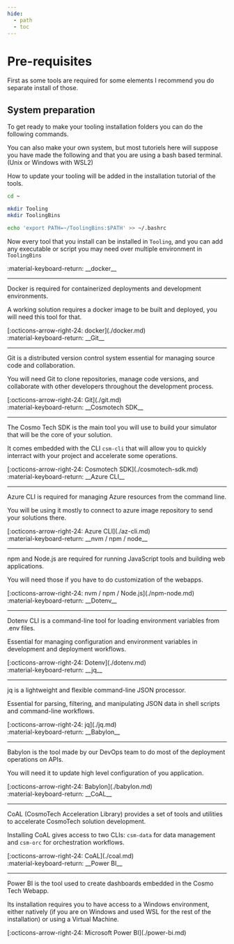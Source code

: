 ```yaml
---
hide:
  - path
  - toc
---
```


# Pre-requisites

First as some tools are required for some elements I recommend you do separate install of those.

## System preparation

To get ready to make your tooling installation folders you can do the following commands.

You can also make your own system, but most tutoriels here will suppose you have made the following and that you are
using a bash based terminal. (Unix or Windows with WSL2)

How to update your tooling will be added in the installation tutorial of the tools.

```bash title="Set-up tooling folder"
cd ~

mkdir Tooling
mkdir ToolingBins

echo 'export PATH=~/ToolingBins:$PATH' >> ~/.bashrc
```

Now every tool that you install can be installed in `Tooling`, and you can add any executable or script you may need
over multiple environment in `ToolingBins`

<main class="grid" markdown>

<article markdown>
<div class="text" markdown>
:material-keyboard-return: __docker__

---
Docker is required for containerized deployments and development environments.

A working solution requires a docker image to be built and deployed, you will need this tool for that.
<footer markdown>
[:octicons-arrow-right-24: docker](./docker.md)
</footer>
</div>
</article>

<article markdown>
<div class="text" markdown>
:material-keyboard-return: __Git__

---
Git is a distributed version control system essential for managing source code and collaboration.

You will need Git to clone repositories, manage code versions, and collaborate with other developers throughout the development process.
<footer markdown>
[:octicons-arrow-right-24: Git](./git.md)
</footer>
</div>
</article>

<article markdown>
<div class="text" markdown>
:material-keyboard-return: __Cosmotech SDK__

---
The Cosmo Tech SDK is the main tool you will use to build your simulator that will be the core of your solution.

It comes embedded with the CLI `csm-cli` that will allow you to quickly interract with your project and accelerate some
operations.
<footer markdown>
[:octicons-arrow-right-24: Cosmotech SDK](./cosmotech-sdk.md)
</footer>
</div>
</article>

<article markdown>
<div class="text" markdown>
:material-keyboard-return: __Azure CLI__

---
Azure CLI is required for managing Azure resources from the command line.

You will be using it mostly to connect to azure image repository to send your solutions there.
<footer markdown>
[:octicons-arrow-right-24: Azure CLI](./az-cli.md)
</footer>
</div>
</article>

<article markdown>
<div class="text" markdown>
:material-keyboard-return: __nvm / npm / node__

---
npm and Node.js are required for running JavaScript tools and building web applications.

You will need those if you have to do customization of the webapps.
<footer markdown>
[:octicons-arrow-right-24: nvm / npm / Node.js](./npm-node.md)
</footer>
</div>
</article>

<article markdown>
<div class="text" markdown>
:material-keyboard-return: __Dotenv__

---
Dotenv CLI is a command-line tool for loading environment variables from .env files.

Essential for managing configuration and environment variables in development and deployment workflows.
<footer markdown>
[:octicons-arrow-right-24: Dotenv](./dotenv.md)
</footer>
</div>
</article>

<article markdown>
<div class="text" markdown>
:material-keyboard-return: __jq__

---
jq is a lightweight and flexible command-line JSON processor.

Essential for parsing, filtering, and manipulating JSON data in shell scripts and command-line workflows.
<footer markdown>
[:octicons-arrow-right-24: jq](./jq.md)
</footer>
</div>
</article>

<article markdown>
<div class="text" markdown>
:material-keyboard-return: __Babylon__

---
Babylon is the tool made by our DevOps team to do most of the deployment operations on APIs.

You will need it to update high level configuration of you application.
<footer markdown>
[:octicons-arrow-right-24: Babylon](./babylon.md)
</footer>
</div>
</article>

<article markdown>
<div class="text" markdown>
:material-keyboard-return: __CoAL__

---
CoAL (CosmoTech Acceleration Library) provides a set of tools and utilities to accelerate CosmoTech solution development.

Installing CoAL gives access to two CLIs: `csm-data` for data management and `csm-orc` for orchestration workflows.
<footer markdown>
[:octicons-arrow-right-24: CoAL](./coal.md)
</footer>
</div>
</article>

<article markdown>
<div class="text" markdown>
:material-keyboard-return: __Power BI__

---
Power BI is the tool used to create dashboards embedded in the Cosmo Tech Webapp.

Its installation requires you to have access to a Windows environment, either natively (if you are on Windows and used WSL for the rest of the installation) or using a Virtual Machine.
<footer markdown>
[:octicons-arrow-right-24: Microsoft Power BI](./power-bi.md)
</footer>
</div>
</article>

</main>
